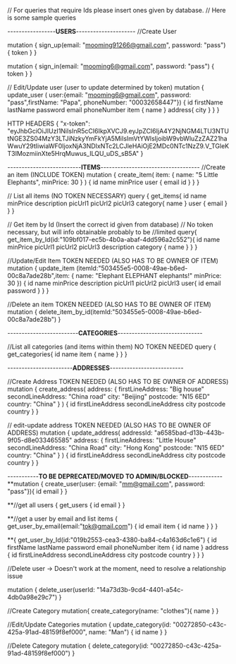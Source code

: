 // For queries that require Ids please insert ones given by database.
// Here is some sample queries

-----------------**USERS**---------------------
//Create User

mutation {
  sign_up(email: "mooming91266@gmail.com", password: "pass") {
    token
  }
}

mutation {
  sign_in(email: "mooming6@gmail.com", password: "pass") {
    token
  }
}

// Edit/Update user (user to update determined by token)
mutation {
  update_user (
    user:{email: "mooming6@gmail.com", password: "pass",firstName: "Papa", phoneNumber: "00032658447"})
  {
    id
    firstName
    lastName
    password
    email
    phoneNumber
    item {
      name
    }
    address{
      city
    }
  }
}

HTTP HEADERS
{
  "x-token": "eyJhbGciOiJIUzI1NiIsInR5cCI6IkpXVCJ9.eyJpZCI6IjA4Y2NjNGM4LTU3NTUtNGE3ZS04MzY3LTJiNzkyYmFkYjA5MiIsImVtYWlsIjoibW9vbWluZzZAZ21haWwuY29tIiwiaWF0IjoxNjA3NDIxNTc2LCJleHAiOjE2MDc0NTc1NzZ9.V_TGleKT3IMozmiinXte5HrqMuwus_ILQU_uDS_sB5A"
}



--------------------------**ITEMS**-----------------------------------
//Create an item (INCLUDE TOKEN)
mutation {
  create_item(
    item: { name: "5 Little Elephants", minPrice: 30 }
  ) {
    id
    name
    minPrice
    user {
      email
      id
    }
  }
}

// List all items (NO TOKEN NECESSARY)
query {
  get_items{
    id
    name
    minPrice
    description
    picUrl1
    picUrl2
    picUrl3
    category{
      name
    }
    user {
      email
    }
  }
}

// Get item by Id (Insert the correct id given from database)
// No token necessary, but will info obtainable probably to be
//limited
query{
  get_item_by_Id(id:"109bf017-ec5b-4b0a-abaf-4dd596a2c552"){
    id
    name
    minPrice
    picUrl1
    picUrl2
    picUrl3
    description
    category {
      name
    }
  }
}

//Update/Edit Item  TOKEN NEEDED (ALSO HAS TO BE OWNER OF ITEM)
mutation {
  update_item (itemId:"503455e5-0008-49ae-b6ed-00c8a7ade28b",item: {
      name: "Elephant ELEPHANT elephants!"
      minPrice: 30
  }) {
    id
    name
    minPrice
    description
    picUrl1
    picUrl2
    picUrl3
    user{
      id
      email
      password
    }
  }
}

//Delete an item TOKEN NEEDED (ALSO HAS TO BE OWNER OF ITEM)
mutation {
  delete_item_by_id(itemId:"503455e5-0008-49ae-b6ed-00c8a7ade28b")
}

-------------------------**CATEGORIES**------------------------------



//List all categories (and items within them) NO TOKEN NEEDED
query {
  get_categories{
    id
    name
    item {
      name
    }
  }
}




-----------------------**ADDRESSES**--------------------------

//Create Address TOKEN NEEDED (ALSO HAS TO BE OWNER OF ADDRESS)
mutation {
  create_address(
    address: {
      firstLineAddress: "Big house"
      secondLineAddress: "China road"
      city: "Beijing"
      postcode: "N15 6ED"
      country: "China"
    }
  ) {
    id
    firstLineAddress
    secondLineAddress
    city
    postcode
    country
  }
}

// edit-update address TOKEN NEEDED (ALSO HAS TO BE OWNER OF ADDRESS)
mutation {
  update_address(
    addressId: "a6585bad-d13b-443b-9f05-d8e033465585"
    address: {
      firstLineAddress: "Little House"
      secondLineAddress: "China Road"
      city: "Hong Kong"
      postcode: "N15 6ED"
      country: "China"
    }
  ) {
    id
    firstLineAddress
    secondLineAddress
    city
    postcode
    country
  }
}


-----------**TO BE DEPRECATED/MOVED TO ADMIN/BLOCKED**------------
**mutation {
  create_user(user: {email: "mm@gmail.com", password: "pass"}){
    id
    email
  }
}

**//get all users
{
  get_users {
    id
    email
  }
}

**//get a user by email and list items
{
  get_user_by_email(email:"tok@gmail.com") {
    id
    email
    item {
      id
      name
    }
  }
}

**{
  get_user_by_Id(id:"019b2553-cea3-4380-ba84-c4a163d6c1e6") {
    id
    firstName
    lastName
    password
    email
    phoneNumber
    item {
      id
      name
    }
    address {
      id
      firstLineAddress
      secondLineAddress
      city
      postcode
      country
    }
  }
}


//Delete user -> Doesn't work at the moment, need to resolve a relationship issue

mutation {
  delete_user(userId: "14a73d3b-9cd4-4401-a54c-4db0a98e29c7")
}

//Create Category
mutation{
  create_category(name: "clothes"){
    name
  }
}

//Edit/Update Categories
mutation {
  update_category(id: "00272850-c43c-425a-91ad-48159f8ef000", name: "Man") {
    id
    name
  }
}

//Delete Category
mutation {
  delete_category(id: "00272850-c43c-425a-91ad-48159f8ef000")
}
